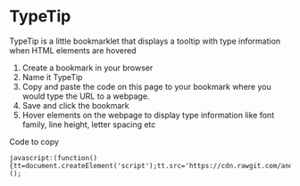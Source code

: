 # TypeTip

TypeTip is a little bookmarklet that displays a tooltip with type information when HTML elements are hovered

1. Create a bookmark in your browser
2. Name it TypeTip
3. Copy and paste the code on this page to your bookmark where you would type the URL to a webpage.
4. Save and click the bookmark
5. Hover elements on the webpage to display type information like font family, line height, letter spacing etc

Code to copy

```
javascript:(function(){tt=document.createElement('script');tt.src='https://cdn.rawgit.com/andreasnylin/TypeTip/40639faeaae1884de59f11b1111a05e3c1c5ec3f/typetip.js';document.body.appendChild(tt);})();
```
